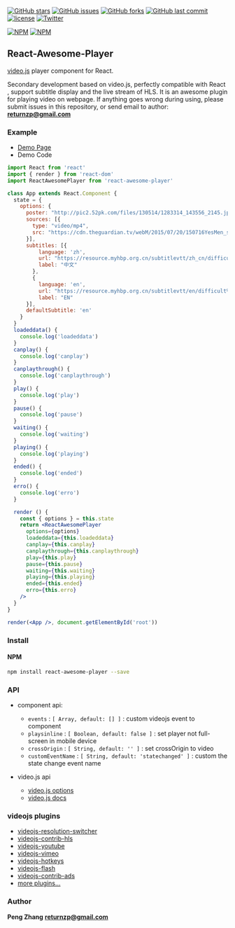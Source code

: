 [![GitHub stars](https://img.shields.io/github/stars/peng666/react-awesome-player.svg?style=flat-square)](https://github.com/peng666/react-awesome-player/stargazers)
[![GitHub issues](https://img.shields.io/github/issues/peng666/react-awesome-player.svg?style=flat-square)](https://github.com/peng666/react-awesome-player/issues)
[![GitHub forks](https://img.shields.io/github/forks/peng666/react-awesome-player.svg?style=flat-square)](https://github.com/peng666/react-awesome-player/network)
[![GitHub last commit](https://img.shields.io/github/last-commit/google/skia.svg?style=flat-square)](https://github.com/peng666/react-awesome-player)
[![license](https://img.shields.io/github/license/mashape/apistatus.svg?style=flat-square)](https://github.com/peng666/react-awesome-player)
[![Twitter](https://img.shields.io/twitter/url/https/github.com/peng666/react-awesome-player.svg?style=flat-square)](https://twitter.com/intent/tweet?url=https://github.com/peng666/react-awesome-player)

[![NPM](https://nodei.co/npm/react-awesome-player.png?downloads=true&downloadRank=true&stars=true)](https://nodei.co/npm/react-awesome-player/)
[![NPM](https://nodei.co/npm-dl/react-awesome-player.png?months=9&height=3)](https://nodei.co/npm/react-awesome-player/)


## React-Awesome-Player

[video.js](https://github.com/videojs/video.js) player component for React.

Secondary development based on video.js, perfectly compatible with React , support subtitle display and the live stream of HLS. It is an awesome plugin for playing video on webpage.
If anything goes wrong during using, please submit issues in this repository, or send email to author: **returnzp@gmail.com**

### Example

* [Demo Page](https://peng666.github.io/react-awesome-player)
* Demo Code
```jsx
import React from 'react'
import { render } from 'react-dom'
import ReactAwesomePlayer from 'react-awesome-player'

class App extends React.Component {
  state = {
    options: {
      poster: "http://pic2.52pk.com/files/130514/1283314_143556_2145.jpg",
      sources: [{
        type: "video/mp4",
        src: "https://cdn.theguardian.tv/webM/2015/07/20/150716YesMen_synd_768k_vp8.webm"
      }],
      subtitles: [{
          language: 'zh',
          url: "https://resource.myhbp.org.cn/subtitlevtt/zh_cn/difficult%20interactions.vtt?OSSAccessKeyId=LTAI7hc8DeH5YRB8&Expires=1563073120&Signature=6bn6O4%2Byxy4Ii%2BgHy5beSkK3rVA%3D",
          label: "中文"
        },
        {
          language: 'en',
          url: "https://resource.myhbp.org.cn/subtitlevtt/en/difficult%20interactions.vtt?OSSAccessKeyId=LTAI7hc8DeH5YRB8&Expires=1563073120&Signature=3atEE9wrLDoqly%2B8wkIlSYlUoew%3D",
          label: "EN"
      }],
      defaultSubtitle: 'en'
    }
  }
  loadeddata() {
    console.log('loadeddata')
  }
  canplay() {
    console.log('canplay')
  }
  canplaythrough() {
    console.log('canplaythrough')
  }
  play() {
    console.log('play')
  }
  pause() {
    console.log('pause')
  }
  waiting() {
    console.log('waiting')
  }
  playing() {
    console.log('playing')
  }
  ended() {
    console.log('ended')
  }
  erro() {
    console.log('erro')
  }

  render () {
    const { options } = this.state
    return <ReactAwesomePlayer
      options={options}
      loadeddata={this.loadeddata}
      canplay={this.canplay}
      canplaythrough={this.canplaythrough}
      play={this.play}
      pause={this.pause}
      waiting={this.waiting}
      playing={this.playing}
      ended={this.ended}
      erro={this.erro}
    />
  }
}

render(<App />, document.getElementById('root'))

```


### Install
#### NPM

``` bash
npm install react-awesome-player --save
```


### API
- component api:
  * `events` : `[ Array, default: [] ]` : custom videojs event to component
  * `playsinline` : `[ Boolean, default: false ]` : set player not full-screen in mobile device
  * `crossOrigin` : `[ String, default: '' ]` : set crossOrigin to video
  * `customEventName` : `[ String, default: 'statechanged' ]` : custom the state change event name

- video.js api
  * [video.js options](http://docs.videojs.com/tutorial-options.html)
  * [video.js docs](http://docs.videojs.com/)

### videojs plugins

- [videojs-resolution-switcher](https://github.com/kmoskwiak/videojs-resolution-switcher)
- [videojs-contrib-hls](https://github.com/videojs/videojs-contrib-hls)
- [videojs-youtube](https://github.com/videojs/videojs-youtube)
- [videojs-vimeo](https://github.com/videojs/videojs-vimeo)
- [videojs-hotkeys](https://github.com/ctd1500/videojs-hotkeys)
- [videojs-flash](https://github.com/videojs/videojs-flash)
- [videojs-contrib-ads](https://github.com/videojs/videojs-contrib-ads)
- [more plugins...](https://github.com/search?o=desc&q=videojs+plugin&s=stars&type=Repositories&utf8=%E2%9C%93)


### Author
**Peng Zhang**
**returnzp@gmail.com**
